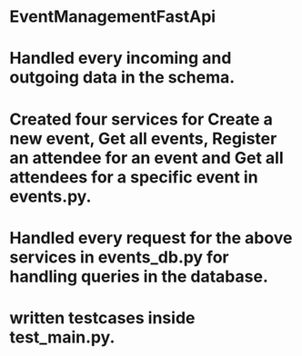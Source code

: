 # EventManagementFastApi
# Handled every incoming and outgoing data in the schema.
# Created four services for Create a new event, Get all events, Register an attendee for an event and Get all attendees for a specific event in events.py.
# Handled every request for the  above services in events_db.py for handling queries in the  database.
# written testcases inside test_main.py.

